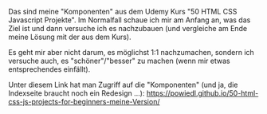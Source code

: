 Das sind meine "Komponenten" aus dem Udemy Kurs "50 HTML CSS Javascript Projekte". Im Normalfall schaue ich mir am Anfang an, was das Ziel ist und dann versuche ich es nachzubauen (und vergleiche am Ende meine Lösung mit der aus dem Kurs).

Es geht mir aber nicht darum, es möglichst 1:1 nachzumachen, sondern ich versuche auch, es "schöner"/"besser" zu machen (wenn mir etwas entsprechendes einfällt).

Unter diesem Link hat man Zugriff auf die "Komponenten" (und ja, die Indexseite braucht noch ein Redesign ...): https://powiedl.github.io/50-html-css-js-projects-for-beginners-meine-Version/
